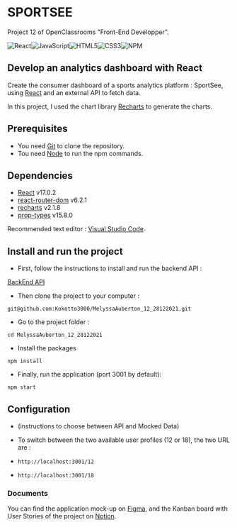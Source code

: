 # SPORTSEE

Project 12 of OpenClassrooms "Front-End Developper".

![React](https://img.shields.io/badge/react-%2320232a.svg?style=for-the-badge&logo=react&logoColor=%2361DAFB)![JavaScript](https://img.shields.io/badge/javascript-%23323330.svg?style=for-the-badge&logo=javascript&logoColor=%23F7DF1E)![HTML5](https://img.shields.io/badge/html5-%23E34F26.svg?style=for-the-badge&logo=html5&logoColor=white)![CSS3](https://img.shields.io/badge/css3-%231572B6.svg?style=for-the-badge&logo=css3&logoColor=white)![NPM](https://img.shields.io/badge/NPM-%23000000.svg?style=for-the-badge&logo=npm&logoColor=white)


## Develop an analytics dashboard with React

Create the consumer dashboard of a sports analytics platform : SportSee, using [React](https://fr.reactjs.org/) and an external API to fetch data.

In this project, I used the chart library [Recharts](https://recharts.org/en-US/) to generate the charts.

## Prerequisites

- You need [Git](https://git-scm.com/) to clone the repository.
- Tou need [Node](https://nodejs.org/en/) to run the npm commands.

## Dependencies

- [React](https://www.npmjs.com/package/react) v17.0.2
- [react-router-dom](https://www.npmjs.com/package/react-router-dom) v6.2.1
- [recharts](https://www.npmjs.com/package/recharts) v2.1.8
- [prop-types](https://www.npmjs.com/package/prop-types) v15.8.0

Recommended text editor : [Visual Studio Code](https://code.visualstudio.com).

## Install and run the project

- First, follow the instructions to install and run the backend API :

[BackEnd API](https://github.com/Kokotto3000/P9-front-end-dashboard)

- Then clone the project to your computer :

`git@github.com:Kokotto3000/MelyssaAuberton_12_28122021.git`

- Go to the project folder :

`cd MelyssaAuberton_12_28122021`

- Install the packages

`npm install`

- Finally, run the application (port 3001 by default):

`npm start`

## Configuration

- (instructions to choose between API and Mocked Data)

- To switch between the two available user profiles (12 or 18), the two URL are :

- `http://localhost:3001/12`
- `http://localhost:3001/18`

### Documents

You can find the application mock-up on [Figma](https://www.figma.com/file/BMomGVZqLZb811mDMShpLu/UI-design-Sportify-FR?node-id=0%3A1),
and the Kanban board with User Stories of the project on [Notion](https://www.notion.so/Tableau-de-bord-SportSee-6686aa4b5f44417881a4884c9af5669e).